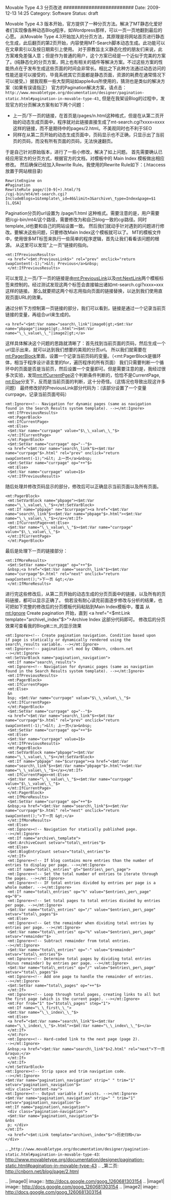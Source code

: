 Movable Type 4.3 分页改进
#########################
Date: 2009-12-13 14:25
Category: Software
Status: draft

Movable Type 4.3
版本开始，官方提供了一种分页方法。解决了MT静态化爱好者们实现像各种动态Blog程序，如Wordpress那样，可以一页一页地翻到最后的心愿。
从Movable Type
4.3开始加入的分页方法，其原理是将网站首页进行静态化生成，此后翻页的第2页开始，内容使用MT-Search脚本动态生成。此功能可以在文章索引以及按日期索引上使用。
对于原教旨主义静态化控的朋友们来说，此方案难免差强人意；但是作为普通的用户，这个方案已经是一个近似于完美的方案了。(纯静态化的分页方案，网上也有相关的插件等解决方案。不过这些方案的性能热点在于发布生成这些页面的时间会非常长。相比之下此种方法通过动态访问的性能还是可以接受的，毕竟系统其它页面都是静态页面，资源的耗费在通常情况下可以接受。）据我观察一些大型网站如apple4us所使用的，猜测也是类似的解决方案（如果有误请指正）
官方的Pagination解决方案，请点击：`http://www.movabletype.org/documentation/designer/pagination-static.html#pagination-in-movable-type-43`_
但是在我架设Blog的过程中，发现官方的分页解决方案有如下两个问题：

-  上一页/下一页的链接，在首页是/pages/n.html这种格式，但是在从第二页开始的动态生成页面中，程序就对此链接直接生成了mt-search.cgi?xxxx=xxxx这样的链接，而不是期待中的pages/2.html。不美观同时也不利于SEO
-  同样在从第二页开始的动态生成页面中，页码显示也不正确，只显示出了当前页的页码，而没有所有页面的页码，无法快速翻页。

 于是自己针对原始版本，进行了一些小修改，解决了如上问题。
首先需要确认已经应用官方的分页方式，根据官方的文档，对模板中的 Main Index 模板做出相应修改。
然后确保已经加入Rewrite Rule。我使用的Rewrite Rule如下：(.htaccess放置于网站根目录)

    RewriteEngine on
    #Pagination
    RewriteRule page/([0-9]+).html/?$
    /cgi-bin/mt4/mt-search.cgi?IncludeBlogs=1&template\_id=46&limit=3&archive\_type=Index&page=$1
    [L,QSA]

Pagination分页的url设置为 /page/1.html
这种格式。需要注意的是，用户需要把/cgi-bin/mt4/这个路径，需要修改为和自己blog一致的cgi路径。同时template\_id也要和自己的网站设置一致。
然后我们就动手针对遇到的问题进行修改。要解决这些问题，只要修改Main Index这个模板就可以了。
MT的模板文件中，使用很多MT标签来执行一些简单的程序逻辑，首先让我们看看该问题的根源。
从这里可以发现"上一页"链接的指向。

    <mt:IfPreviousResults>
     <a href="<$mt:PreviousLink$>" rel="prev" onclick="return
    swapContent(-1);">&lt; Previous</a>&nbsp;
     </mt:IfPreviousResults>

可以发现上一页/下一页的链接是由<mt:PreviousLink>以及<mt:NextLink>两个模板标签来控制的。经过测试发现这两个标签会直接输出诸如mt-search.cgi?xxxx=xxx这样的链接。
那么就要把这两个标志用指向页面的链接替换，以达到我们使用直观页面URL的效果。

通过分析下方控制第一页链接的部分，我们可以看到，链接是通过一个记录当前页链接的变量，再组合url来生成的。

    <a href="<$mt:Var name="search\_link"|image0|gt;<$mt:Var
    name="pbpage"|image1|gt;.html"><$mt:Var
    name="\_\_value\_\_"|image2|gt;</a>

这样具体解决这个问题的思路就清晰了：首先找到当前页面的页码，然后生成一个url显示出来，就可以达到我们想要的美观的分页url。
所以我们就需要在<mt:PagerBlock>里面，设置一个记录当前页码的变量。（<mt:PagerBlock是循环体，相当于程序设计语言里的for，遍历程序的所有页面）
我们只需要判断一个循环中的页面是否是当前页，然后设置一个变量即可。但是需要注意的是，我经过很多次实验，发现<mt:IfCurrentPge>这个判断条件判断的，恰恰不是CurrentPage,
<mt:Else>分支下，反而是当前页面的判断，这十分奇怪。（这情况也导致出现这许多问题）
最终修改好的PreviousLink部分代码为：(该部分设置了一个变量currpage，记录当前页面号码）

    <mt:Ignore><!-- Navigation for dynamic pages (same as navigation
    found in the Search Results system template). --></mt:Ignore>
     <mt:IfPreviousResults>
     <mt:PagerBlock>
     <mt:IfCurrentPage>
     <mt:Else>
     <$mt:Var name="currpage" value="$\_\_value\_\_"$>
     </mt:IfCurrentPage>
     </mt:PagerBlock>
     <$mt:SetVar name="currpage" op="--"$>
     <a href="<$mt:Var name="search\_link"$><$mt:Var
    name="currpage"$>.html" rel="prev" onclick="return
    swapContent(-1);">&lt; 上一页</a>&nbsp;
     <$mt:SetVar name="currpage" op="++"$>
     <mt:Else>
     <$mt:Var name="currpage" value=1$>
     </mt:IfPreviousResults>

随后处理并修改页码显示的部分，修改后可以正确显示当前页面以及所有页面。

    <mt:PagerBlock>
     <mt:SetVarBlock name="pbpage"><$mt:Var
    name="\_\_value\_\_"$></mt:SetVarBlock>
     <mt:If name="pbpage" ne="$currpage"><a href="<$mt:Var
    name="search\_link"$><$mt:Var name="pbpage"$>.html"><$mt:Var
    name="\_\_value\_\_"$></a></mt:If>
     <mt:IfCurrentPage><mt:Else>
     <$mt:Var name="\_\_value\_\_"$><$mt:Var name="currpage"
    value="$\_\_value\_\_"$>
     </mt:IfCurrentPage>
     </mt:PagerBlock>

最后是处理下一页的链接部分：

    <mt:IfMoreResults>
     <$mt:SetVar name="currpage" op="++"$>
     &nbsp;<a href="<$mt:Var name="search\_link"$><$mt:Var
    name="currpage"$>.html" rel="next" onclick="return
    swapContent();">下一页 &gt;</a>
     </mt:IfMoreResults>

进行完这些修改后，从第二页开始的动态生成的分页页面中的链接，以及所有的页码链接，都可以显示正确了。
倘若没有耐心读完前面逐步修改与分析的结果，也可把如下完整的修改后的分页模板代码粘贴到Main Index模板中，覆盖 从 <mt:Ignore>
Create pagination 开始，直到 <a href="<$mt:Link
template="archive\_index"$>">Archive Index</a> 这部分代码即可。
修改后的分页效果可查看我的Blog`第二页`_的显示效果

    <mt:Ignore><!-- Create pagination navigation. Condition based upon
    if page is statically or dynamically rendered using the
    search\_results variable. --></mt:Ignore>
    <mt:Ignore><!-- pagination url mod by CNBorn, cnborn.net
    --></mt:Ignore>
    <mt:SetVarBlock name="pagination\_navigation">
     <mt:If name="search\_results">
     <mt:Ignore><!-- Navigation for dynamic pages (same as navigation
    found in the Search Results system template). --></mt:Ignore>
     <mt:IfPreviousResults>
     <mt:PagerBlock>
     <mt:IfCurrentPage>
     <mt:Else>
     &n
     bsp; <$mt:Var name="currpage" value="$\_\_value\_\_"$>
     </mt:IfCurrentPage>
     </mt:PagerBlock>
     <$mt:SetVar name="currpage" op="--"$>
     <a href="<$mt:Var name="search\_link"$><$mt:Var
    name="currpage"$>.html" rel="prev" onclick="return
    swapContent(-1);">&lt; 上一页</a>&nbsp;
     <$mt:SetVar name="currpage" op="++"$>
     <mt:Else>
     <$mt:Var name="currpage" value=1$>
     </mt:IfPreviousResults>
     <mt:PagerBlock>
     <mt:SetVarBlock name="pbpage"><$mt:Var
    name="\_\_value\_\_"$></mt:SetVarBlock>
     <mt:If name="pbpage" ne="$currpage"><a href="<$mt:Var
    name="search\_link"$><$mt:Var name="pbpage"$>.html"><$mt:Var
    name="\_\_value\_\_"$></a></mt:If>
     <mt:IfCurrentPage><mt:Else>
     <$mt:Var name="\_\_value\_\_"$><$mt:Var name="currpage"
    value="$\_\_value\_\_"$>
     </mt:IfCurrentPage>
     </mt:PagerBlock>
     <mt:IfMoreResults>
     <$mt:SetVar name="currpage" op="++"$>
     &nbsp;<a href="<$mt:Var name="search\_link"$><$mt:Var
    name="currpage"$>.html" rel="next" onclick="return
    swapContent();">下一页 &gt;</a>
     </mt:IfMoreResults>
     <mt:Else>
     <mt:Ignore><!-- Navigation for statically published page.
    --></mt:Ignore>
     <mt:If name="archive\_template">
     <$mt:ArchiveCount setvar="total\_entries"$>
     <mt:Else>
     <$mt:BlogEntryCount setvar="total\_entries"$>
     </mt:If>
     <mt:Ignore><!-- If blog contains more entries than the number of
    entries to display per page. --></mt:Ignore>
     <mt:If name="total\_entries" gt="$entries\_per\_page">
     <mt:Ignore><!-- Set the total number of entries to iterate through
    the pages. --></mt:Ignore>
     <mt:Ignore><!-- IF total entries divided by entries per page is a
    whole number. --></mt:Ignore>
     <mt:If name="total\_entries" op="%" value="$entries\_per\_page"
    eq="0">
     <mt:Ignore><!-- Set total pages to total entries divided by entries
    per page. --></mt:Ignore>
     <$mt:Var name="total\_entries" op="/" value="$entries\_per\_page"
    setvar="total\_pages"$>
     <mt:Else>
     <mt:Ignore><!-- Get the remainder when dividing total entries by
    entries per page. --></mt:Ignore>
     <$mt:Var name="total\_entries" op="%" value="$entries\_per\_page"
    setvar="remainder"$>
     <mt:Ignore><!-- Subtract remainder from total entries.
    --></mt:Ignore>
     <$mt:Var name="total\_entries" op="-" value="$remainder"
    setvar="total\_entries"$>
     <mt:Ignore><!-- Determine total pages by dividing total entries
    (minus remainder) by entries per page. --></mt:Ignore>
     <$mt:Var name="total\_entries" op="/" value="$entries\_per\_page"
    setvar="total\_pages"$>
     <mt:Ignore><!-- Add one page to handle the remainder of entries.
    --></mt:Ignore>
     <$mt:SetVar name="total\_pages" op="++"$>
     </mt:If>
     <mt:Ignore><!-- Loop through total pages, creating links to all but
    the first page (which is the current page). --></mt:Ignore>
     <mt:For from="1" to="$total\_pages" step="1">
     <mt:If name="\_\_first\_\_">
     <$mt:Var name="\_\_index\_\_"$>
     <mt:Else>
     <a href="<$mt:Var name="search\_link"$><$mt:Var
    name="\_\_index\_\_"$>.html"><$mt:Var name="\_\_index\_\_"$></a>
     </mt:If>
     </mt:For>
     <mt:Ignore><!-- Hard-coded link to the next page (page 2).
    --></mt:Ignore>
     &nbsp;<a href="<$mt:Var name="search\_link"$>2.html" rel="next">下一页
    &raquo;</a>
     </mt:If>
     </mt:If>
    </mt:SetVarBlock>
    <mt:Ignore><!-- Strip space and trim navigation code.
    --></mt:Ignore>
    <$mt:Var name="pagination\_navigation" strip=" " trim="1"
    setvar="pagination\_navigation"$>
    <div class="content-nav">
    <mt:Ignore><!-- Output variable if exists. --></mt:Ignore>
    <$mt:Var name="pagination\_navigation" strip=" " trim="1"
    setvar="pagination\_navigation"$>
    <mt:If name="pagination\_navigation">
     <div class="pagination-navigation">
     <$mt:Var name="pagination\_navigation"$>
    &nbs
     p; </div>
    </mt:If>
     <a href="<$mt:Link template="archive\_index"$>">历史归档</a>
    </div>

.. _`http://www.movabletype.org/documentation/designer/pagination-static.html#pagination-in-movable-type-43`: http://www.movabletype.org/documentation/designer/pagination-static.html#pagination-in-movable-type-43
.. _第二页: http://cnborn.net/blog/page/2.html

.. |image0| image:: http://docs.google.com/goog_1260681303154
.. |image1| image:: http://docs.google.com/goog_1260681303154
.. |image2| image:: http://docs.google.com/goog_1260681303154
